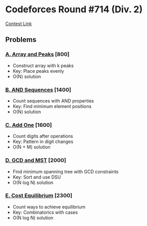 # Codeforces Round #714 (Div. 2)
[Contest Link](https://codeforces.com/contest/1513)

## Problems

### [A. Array and Peaks](https://codeforces.com/contest/1513/problem/A) [800]
- Construct array with k peaks
- Key: Place peaks evenly
- O(N) solution

### [B. AND Sequences](https://codeforces.com/contest/1513/problem/B) [1400]
- Count sequences with AND properties
- Key: Find minimum element positions
- O(N) solution

### [C. Add One](https://codeforces.com/contest/1513/problem/C) [1600]
- Count digits after operations
- Key: Pattern in digit changes
- O(N + M) solution

### [D. GCD and MST](https://codeforces.com/contest/1513/problem/D) [2000]
- Find minimum spanning tree with GCD constraints
- Key: Sort and use DSU
- O(N log N) solution

### [E. Cost Equilibrium](https://codeforces.com/contest/1513/problem/E) [2300]
- Count ways to achieve equilibrium
- Key: Combinatorics with cases
- O(N log N) solution
